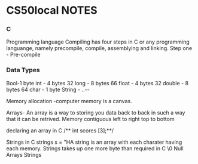 # CS50local NOTES

### C 
Programming language 
  Compiling has four steps in C or any programming languange, namely precompile, compile, assemblying and linking.
  Step one 
    - Pre-compile 


### Data Types
Bool-1 byte
int - 4 bytes 32
long - 8 bytes 66
float - 4 bytes 32
double - 8 bytes 64
char - 1 byte
String - ..--

Memory allocation -computer memory is a canvas. 

Arrays- An array is a way to storing you data back to back in such a way that it can be retrived. Memory contiguous left to right top to bottom 

declaring an array in C 
    /** int scores [3];**/

Strings in C
strings s = "HA string is an array with each charater having each memory.
Strings takes up one more byte than required in C \0 Null
Arrays 
Strings 

